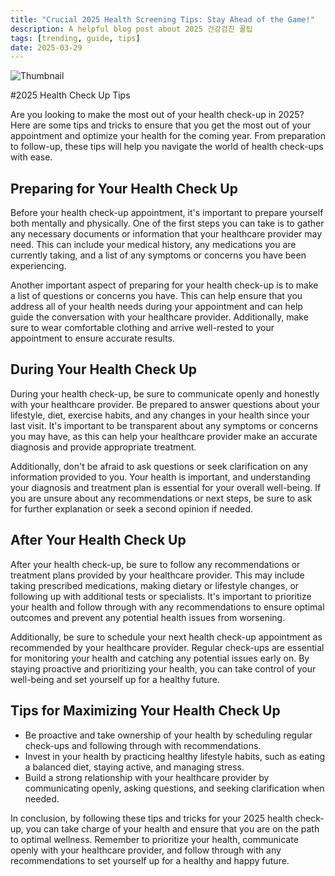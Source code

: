 ```yaml
---
title: "Crucial 2025 Health Screening Tips: Stay Ahead of the Game!"
description: A helpful blog post about 2025 건강검진 꿀팁
tags: [trending, guide, tips]
date: 2025-03-29
---
```


![Thumbnail](https://oaidalleapiprodscus.blob.core.windows.net/private/org-B8Uwqa0SS60raCobmQHn96R5/user-V1V0E1n8qLYsxie27FTkjZHa/img-Icmc6S91LJONZpJzXgSbCYaJ.png?st=2025-03-29T17%3A06%3A56Z&se=2025-03-29T19%3A06%3A56Z&sp=r&sv=2024-08-04&sr=b&rscd=inline&rsct=image/png&skoid=d505667d-d6c1-4a0a-bac7-5c84a87759f8&sktid=a48cca56-e6da-484e-a814-9c849652bcb3&skt=2025-03-29T16%3A03%3A47Z&ske=2025-03-30T16%3A03%3A47Z&sks=b&skv=2024-08-04&sig=4oxKOiIzFaz%2BE44jThUGp8EBQgQsK8GF0FyqsUkn2MM%3D)

#2025 Health Check Up Tips

Are you looking to make the most out of your health check-up in 2025? Here are some tips and tricks to ensure that you get the most out of your appointment and optimize your health for the coming year. From preparation to follow-up, these tips will help you navigate the world of health check-ups with ease.

## Preparing for Your Health Check Up

Before your health check-up appointment, it's important to prepare yourself both mentally and physically. One of the first steps you can take is to gather any necessary documents or information that your healthcare provider may need. This can include your medical history, any medications you are currently taking, and a list of any symptoms or concerns you have been experiencing.

Another important aspect of preparing for your health check-up is to make a list of questions or concerns you have. This can help ensure that you address all of your health needs during your appointment and can help guide the conversation with your healthcare provider. Additionally, make sure to wear comfortable clothing and arrive well-rested to your appointment to ensure accurate results.

## During Your Health Check Up

During your health check-up, be sure to communicate openly and honestly with your healthcare provider. Be prepared to answer questions about your lifestyle, diet, exercise habits, and any changes in your health since your last visit. It's important to be transparent about any symptoms or concerns you may have, as this can help your healthcare provider make an accurate diagnosis and provide appropriate treatment.

Additionally, don't be afraid to ask questions or seek clarification on any information provided to you. Your health is important, and understanding your diagnosis and treatment plan is essential for your overall well-being. If you are unsure about any recommendations or next steps, be sure to ask for further explanation or seek a second opinion if needed.

## After Your Health Check Up

After your health check-up, be sure to follow any recommendations or treatment plans provided by your healthcare provider. This may include taking prescribed medications, making dietary or lifestyle changes, or following up with additional tests or specialists. It's important to prioritize your health and follow through with any recommendations to ensure optimal outcomes and prevent any potential health issues from worsening.

Additionally, be sure to schedule your next health check-up appointment as recommended by your healthcare provider. Regular check-ups are essential for monitoring your health and catching any potential issues early on. By staying proactive and prioritizing your health, you can take control of your well-being and set yourself up for a healthy future.

## Tips for Maximizing Your Health Check Up

- Be proactive and take ownership of your health by scheduling regular check-ups and following through with recommendations.
- Invest in your health by practicing healthy lifestyle habits, such as eating a balanced diet, staying active, and managing stress.
- Build a strong relationship with your healthcare provider by communicating openly, asking questions, and seeking clarification when needed.

In conclusion, by following these tips and tricks for your 2025 health check-up, you can take charge of your health and ensure that you are on the path to optimal wellness. Remember to prioritize your health, communicate openly with your healthcare provider, and follow through with any recommendations to set yourself up for a healthy and happy future.
